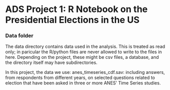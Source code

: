 # ADS Project 1:  R Notebook on the Presidential Elections in the US

### Data folder

The data directory contains data used in the analysis. This is treated as read only; in paricular the R/python files are never allowed to write to the files in here. Depending on the project, these might be csv files, a database, and the directory itself may have subdirectories.

In this project, the data we use: anes_timeseries_cdf.sav: including answers, from respondents from different years, on
selected questions related to election that have been asked in three or more ANES’ Time Series studies.
